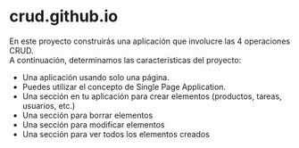 # crud.github.io
En este proyecto construirás una aplicación que involucre las 4 operaciones CRUD.  
A continuación, determinamos las características del proyecto: 
- Una aplicación usando solo una página. 
- Puedes utilizar el concepto de Single Page Application. 
- Una sección en tu aplicación para crear elementos (productos, tareas, usuarios, etc.) 
- Una sección para borrar elementos 
- Una sección para modificar elementos 
- Una sección para ver todos los elementos creados
